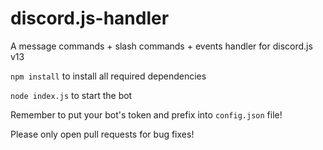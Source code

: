 # discord.js-handler
 A message commands + slash commands + events handler for discord.js v13

 `npm install` to install all required dependencies
 
 `node index.js` to start the bot
 
 Remember to put your bot's token and prefix into `config.json` file!
 
 Please only open pull requests for bug fixes!
